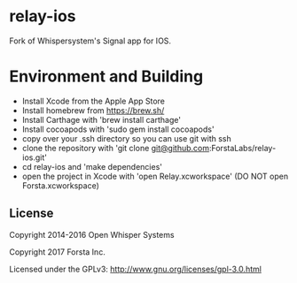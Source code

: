 relay-ios
========

Fork of Whispersystem's Signal app for IOS.

# Environment and Building #
- Install Xcode from the Apple App Store
- Install homebrew from https://brew.sh/
- Install Carthage with 'brew install carthage'
- Install cocoapods with 'sudo gem install cocoapods'
- copy over your .ssh directory so you can use git with ssh
- clone the repository with 'git clone git@github.com:ForstaLabs/relay-ios.git'
- cd relay-ios and 'make dependencies'
- open the project in Xcode with 'open Relay.xcworkspace' (DO NOT open Forsta.xcworkspace)


## License

Copyright 2014-2016 Open Whisper Systems

Copyright 2017 Forsta Inc.

Licensed under the GPLv3: http://www.gnu.org/licenses/gpl-3.0.html
